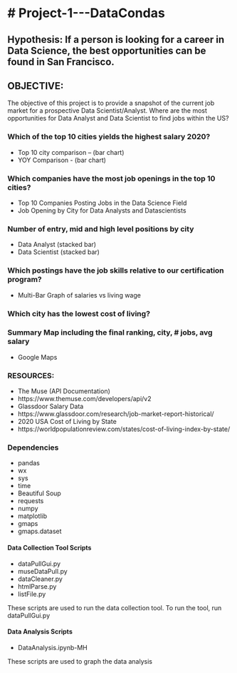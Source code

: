 <h1># Project-1---DataCondas</h1>
<h2>Hypothesis: If a person is looking for a career in Data Science, the best opportunities can be found in San Francisco.</h2>

<h2>OBJECTIVE:</h2> 
<p>The objective of this project is to provide a snapshot of the current job market for a prospective Data Scientist/Analyst.
Where are the most opportunities for Data Analyst and Data Scientist to find jobs within the US?</p>

<h3>Which of the top 10 cities yields the highest salary 2020?</h3>
<ul>
	<li>Top 10 city comparison – (bar chart)</li>
	<li>YOY Comparison - (bar chart)</li>
</ul>
<h3>Which companies have the most job openings in the top 10 cities?</h3>
<ul>
	<li>Top 10 Companies Posting Jobs in the Data Science Field</li>
	<li>Job Opening by City for Data Analysts and Datascientists</li>
</ul>
<h3>Number of entry, mid and high level positions by city</h3>
<ul>
	<li>Data Analyst (stacked bar)</li>
	<li>Data Scientist (stacked bar)</li>
</ul>
<h3>Which postings have the job skills relative to our certification program?</h3>
<ul>
	<li>Multi-Bar Graph of salaries vs living wage</li>
</ul>
<h3>Which city has the lowest cost of living?</h3>
<h3>Summary Map including the final ranking, city, # jobs, avg salary</h3>
<ul>
	<li>Google Maps</li>
</ul>


<h3>RESOURCES:</h3>
<ul>
	<li>The Muse (API Documentation)</li>
	<li>https://www.themuse.com/developers/api/v2</li>
	<li>Glassdoor Salary Data</li>
	<li>https://www.glassdoor.com/research/job-market-report-historical/</li>
	<li>2020 USA Cost of Living by State</li>
	<li>https://worldpopulationreview.com/states/cost-of-living-index-by-state/</li>
</ul>
<h3>Dependencies</h3>
<ul>
	<li>pandas</li>
	<li>wx</li> 
	<li>sys</li>
	<li>time</li>
	<li>Beautiful Soup</li>
	<li>requests</li>
	<li>numpy</li>
	<li>matplotlib</li> 
	<li>gmaps</li>
	<li>gmaps.dataset</li>
</ul>

<h4>Data Collection Tool Scripts</h4>
<ul> 
	<li>dataPullGui.py</li>
	<li>museDataPull.py</li>
	<li>dataCleaner.py</li>
	<li>htmlParse.py</li> 
	<li>listFile.py</li> 
</ul>
<p>These scripts are used to run the data collection tool. To run the tool, run dataPullGui.py</p>

<h4>Data Analysis Scripts</h4>
<ul> 
	<li>DataAnalysis.ipynb-MH</li>
	
</ul>
</p>These scripts are used to graph the data analysis</p>



